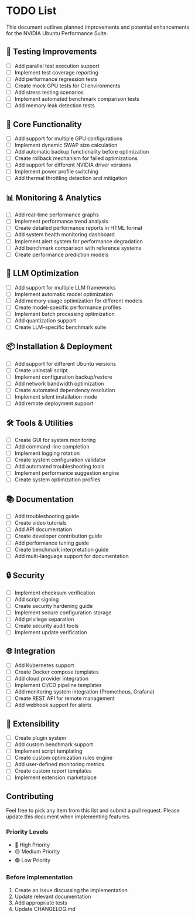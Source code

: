 # TODO List

This document outlines planned improvements and potential enhancements for the NVIDIA Ubuntu Performance Suite.

## 🧪 Testing Improvements

- [ ] Add parallel test execution support
- [ ] Implement test coverage reporting
- [ ] Add performance regression tests
- [ ] Create mock GPU tests for CI environments
- [ ] Add stress testing scenarios
- [ ] Implement automated benchmark comparison tests
- [ ] Add memory leak detection tests

## 🔧 Core Functionality

- [ ] Add support for multiple GPU configurations
- [ ] Implement dynamic SWAP size calculation
- [ ] Add automatic backup functionality before optimization
- [ ] Create rollback mechanism for failed optimizations
- [ ] Add support for different NVIDIA driver versions
- [ ] Implement power profile switching
- [ ] Add thermal throttling detection and mitigation

## 📊 Monitoring & Analytics

- [ ] Add real-time performance graphs
- [ ] Implement performance trend analysis
- [ ] Create detailed performance reports in HTML format
- [ ] Add system health monitoring dashboard
- [ ] Implement alert system for performance degradation
- [ ] Add benchmark comparison with reference systems
- [ ] Create performance prediction models

## 🔄 LLM Optimization

- [ ] Add support for multiple LLM frameworks
- [ ] Implement automatic model optimization
- [ ] Add memory usage optimization for different models
- [ ] Create model-specific performance profiles
- [ ] Implement batch processing optimization
- [ ] Add quantization support
- [ ] Create LLM-specific benchmark suite

## 📦 Installation & Deployment

- [ ] Add support for different Ubuntu versions
- [ ] Create uninstall script
- [ ] Implement configuration backup/restore
- [ ] Add network bandwidth optimization
- [ ] Create automated dependency resolution
- [ ] Implement silent installation mode
- [ ] Add remote deployment support

## 🛠️ Tools & Utilities

- [ ] Create GUI for system monitoring
- [ ] Add command-line completion
- [ ] Implement logging rotation
- [ ] Create system configuration validator
- [ ] Add automated troubleshooting tools
- [ ] Implement performance suggestion engine
- [ ] Create system optimization profiles

## 📚 Documentation

- [ ] Add troubleshooting guide
- [ ] Create video tutorials
- [ ] Add API documentation
- [ ] Create developer contribution guide
- [ ] Add performance tuning guide
- [ ] Create benchmark interpretation guide
- [ ] Add multi-language support for documentation

## 🔒 Security

- [ ] Implement checksum verification
- [ ] Add script signing
- [ ] Create security hardening guide
- [ ] Implement secure configuration storage
- [ ] Add privilege separation
- [ ] Create security audit tools
- [ ] Implement update verification

## 🌐 Integration

- [ ] Add Kubernetes support
- [ ] Create Docker compose templates
- [ ] Add cloud provider integration
- [ ] Implement CI/CD pipeline templates
- [ ] Add monitoring system integration (Prometheus, Grafana)
- [ ] Create REST API for remote management
- [ ] Add webhook support for alerts

## 🧩 Extensibility

- [ ] Create plugin system
- [ ] Add custom benchmark support
- [ ] Implement script templating
- [ ] Create custom optimization rules engine
- [ ] Add user-defined monitoring metrics
- [ ] Create custom report templates
- [ ] Implement extension marketplace

## Contributing

Feel free to pick any item from this list and submit a pull request. Please update this document when implementing features.

### Priority Levels

- 🔴 High Priority
- 🟡 Medium Priority
- 🟢 Low Priority

### Before Implementation

1. Create an issue discussing the implementation
2. Update relevant documentation
3. Add appropriate tests
4. Update CHANGELOG.md
